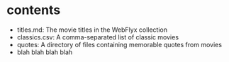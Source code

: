 # contents

* titles.md: The movie titles in the WebFlyx collection
* classics.csv: A comma-separated list of classic movies
* quotes: A directory of files containing memorable quotes from movies
* blah blah blah blah
